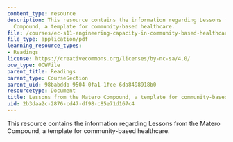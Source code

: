```yaml
---
content_type: resource
description: This resource contains the information regarding Lessons from the Matero
  Compound, a template for community-based healthcare.
file: /courses/ec-s11-engineering-capacity-in-community-based-healthcare-fall-2005/2b3daa2c2876cd47df98c85e71d167c4_MITEC_S11F05_unza_matero.pdf
file_type: application/pdf
learning_resource_types:
- Readings
license: https://creativecommons.org/licenses/by-nc-sa/4.0/
ocw_type: OCWFile
parent_title: Readings
parent_type: CourseSection
parent_uid: 98babddb-9504-0fa1-1fce-6da8498918b0
resourcetype: Document
title: Lessons from the Matero Compound, a template for community-based healthcare
uid: 2b3daa2c-2876-cd47-df98-c85e71d167c4
---
```

This resource contains the information regarding Lessons from the Matero Compound, a template for community-based healthcare.